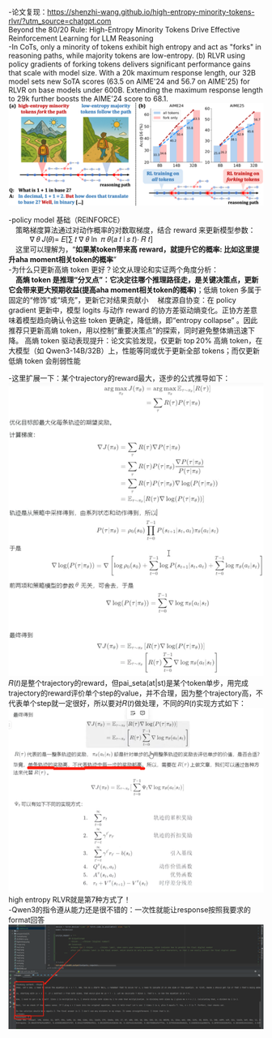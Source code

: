 -论文复现：https://shenzhi-wang.github.io/high-entropy-minority-tokens-rlvr/?utm_source=chatgpt.com  
Beyond the 80/20 Rule: High-Entropy Minority Tokens Drive Effective Reinforcement Learning for LLM Reasoning  
-In CoTs, only a minority of tokens exhibit high entropy and act as "forks" in reasoning paths, while majority tokens are low-entropy. (b) RLVR using policy gradients of forking tokens delivers significant performance gains that scale with model size. With a 20k maximum response length, our 32B model sets new SoTA scores (63.5 on AIME'24 and 56.7 on AIME'25) for RLVR on base models under 600B. Extending the maximum response length to 29k further boosts the AIME'24 score to 68.1.  
![img.png](img.png)  

-policy model 基础（REINFORCE）  
&ensp;&ensp;策略梯度算法通过对动作概率的对数取梯度，结合 reward 来更新模型参数：  
&ensp;&ensp;&ensp;&ensp;&ensp;&ensp;∇ 𝜃 𝐽(𝜃)= 𝐸[∑ 𝑡 ∇ 𝜃 ln ⁡ 𝜋 𝜃(𝑎 𝑡 ∣ 𝑠 𝑡)⋅ 𝑅 𝑡]  
&ensp;&ensp;这里可以理解为，“**如果某token带来高 reward，就提升它的概率: 比如这里提升aha moment相关token的概率**”   
-为什么只更新高熵 token 更好？论文从理论和实证两个角度分析：  
&ensp;&ensp;**高熵 token 是推理“分叉点”：它决定往哪个推理路径走，是关键决策点，更新它会带来更大预期收益(提高aha moment相关token的概率)**；低熵 token 多属于固定的“修饰”或“填充”，更新它对结果贡献小
&ensp;&ensp;梯度源自协变：在 policy gradient 更新中，模型 logits 与动作 reward 的协方差驱动熵变化。正协方差意味着模型趋向确认令这些 token 更确定，降低熵，即“entropy collapse”
。因此推荐只更新高熵 token，用以控制“重要决策点”的探索，同时避免整体熵迅速下降。
高熵 token 驱动表现提升：论文实验发现，仅更新 top 20% 高熵 token，在大模型（如 Qwen3-14B/32B）上，性能等同或优于更新全部 tokens；而仅更新低熵 token 会削弱性能   

-这里扩展一下：某个trajectory的reward最大，逐步的公式推导如下：
![trajectory.jpg](trajectory.jpg)  
𝑅(𝑡)是整个trajectory的reward，但pai_seta(at|st)是某个token单步，用完成trajectory的reward评价单个step的value，并不合理，因为整个trajectory高，不代表单个step就一定很好，所以要对𝑅(𝑡)做处理，不同的𝑅(𝑡)实现方式如下：
![R(tao).jpg](R%28tao%29.jpg)  
high entropy RLVR就是第7种方式了！    
-Qwen3的指令遵从能力还是很不错的：一次性就能让response按照我要求的format回答
![img_1.png](img_1.png)
